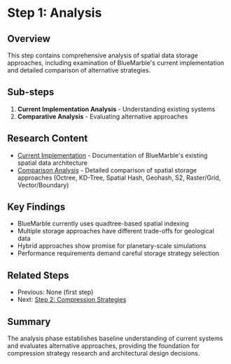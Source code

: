 # Step 1: Analysis

## Overview

This step contains comprehensive analysis of spatial data storage approaches, including examination of BlueMarble's current implementation and detailed comparison of alternative strategies.

## Sub-steps

1. **Current Implementation Analysis** - Understanding existing systems
2. **Comparative Analysis** - Evaluating alternative approaches

## Research Content

- [Current Implementation](current-implementation.md) - Documentation of BlueMarble's existing spatial data architecture
- [Comparison Analysis](comparison-analysis.md) - Detailed comparison of spatial storage approaches (Octree, KD-Tree, Spatial Hash, Geohash, S2, Raster/Grid, Vector/Boundary)

## Key Findings

- BlueMarble currently uses quadtree-based spatial indexing
- Multiple storage approaches have different trade-offs for geological data
- Hybrid approaches show promise for planetary-scale simulations
- Performance requirements demand careful storage strategy selection

## Related Steps

- Previous: None (first step)
- Next: [Step 2: Compression Strategies](../step-2-compression-strategies/)

## Summary

The analysis phase establishes baseline understanding of current systems and evaluates alternative approaches, providing the foundation for compression strategy research and architectural design decisions.
